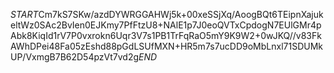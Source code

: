 $START$Cm7kS7SKw/azdDYWRGGAHWj5k+00xeSSjXq/AoogBQt6TEipnXajukeltWz0SAc2BvIen0EJKmy7PfFtzU8+NAlE1p7J0eoQVTxCpdogN7EUlGMr4pAbk8KiqId1rV7P0vxrokn6Uqr3V7s1PB1TrFqRaO5mY9K9W2+0wJKQ//v83FkAWhDPei48Fa05zEshd88pGdLSUfMXN+HR5m7s7ucDD9oMbLnxl71SDUMkUP/VxmgB7B62D54pzVt7vd2g$END$